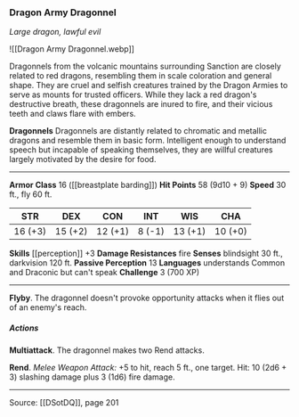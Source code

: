 ### Dragon Army Dragonnel
_Large dragon, lawful evil_

![[Dragon Army Dragonnel.webp]]

Dragonnels from the volcanic mountains surrounding Sanction are closely related to red dragons, resembling them in scale coloration and general shape. They are cruel and selfish creatures trained by the Dragon Armies to serve as mounts for trusted officers. While they lack a red dragon's destructive breath, these dragonnels are inured to fire, and their vicious teeth and claws flare with embers.


**Dragonnels** Dragonnels are distantly related to chromatic and metallic dragons and resemble them in basic form. Intelligent enough to understand speech but incapable of speaking themselves, they are willful creatures largely motivated by the desire for food.





---

**Armor Class** 16 ([[breastplate barding]])
**Hit Points** 58 (9d10 + 9)
**Speed** 30 ft., fly 60 ft.

| STR     | DEX     | CON     | INT     | WIS     | CHA     |
|---------|---------|---------|---------|---------|---------|
| 16 (+3) | 15 (+2) | 12 (+1) | 8 (-1) | 13 (+1) | 10 (+0) |

**Skills** [[perception]] +3
**Damage Resistances** fire
**Senses** blindsight 30 ft., darkvision 120 ft.
**Passive Perception** 13
**Languages** understands Common and Draconic but can't speak
**Challenge** 3 (700 XP)

---

**Flyby**. The dragonnel doesn't provoke opportunity attacks when it flies out of an enemy's reach.

##### Actions
**Multiattack**. The dragonnel makes two Rend attacks.

**Rend**. _Melee Weapon Attack:_ +5 to hit, reach 5 ft., one target. Hit: 10 (2d6 + 3) slashing damage plus 3 (1d6) fire damage.


---

Source: [[DSotDQ]], page 201